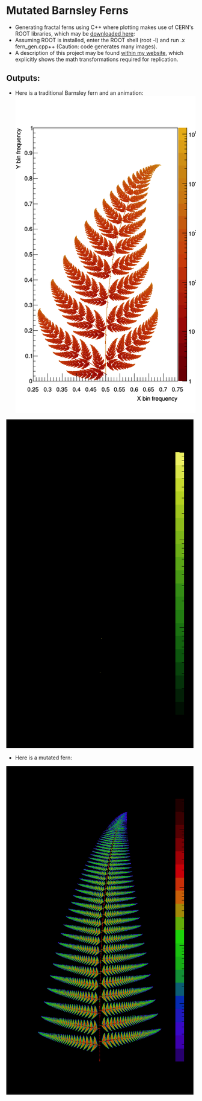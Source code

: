 # Mutated Barnsley Ferns
* Generating fractal ferns using C++ where plotting makes use of CERN's ROOT libraries, which may be <a href="https://root.cern.ch/download/root_v6.14.04.source.tar.gz">downloaded here</a>:
* Assuming ROOT is installed, enter the ROOT shell (root -l) and run .x fern_gen.cpp++ (Caution: code generates many images).
* A description of this project may be found <a href="https://freddyox.github.io/blog/fractal-fern/">within my website</a>, which explicitly shows the math transformations required for replication.

## Outputs:
* Here is a traditional Barnsley fern and an animation:
![B fern](ferns/fractal_fern_100_white.png)

![B fern gif](animation/fern.gif)

* Here is a mutated fern:

![Z fern](ferns/zfractal_fern_107.png)
